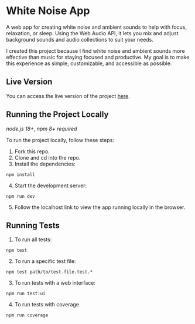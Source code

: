# White Noise App

A web app for creating white noise and ambient sounds to help with focus, relaxation, or sleep. Using the Web Audio API, it lets you mix and adjust background sounds and audio collections to suit your needs.

I created this project because I find white noise and ambient sounds more effective than music for staying focused and productive. My goal is to make this experience as simple, customizable, and accessible as possible.

## Live Version

You can access the live version of the project [here](alexglan.github.io/white-noise-app/).

## Running the Project Locally
*node.js 18+, npm 8+ required*

To run the project locally, follow these steps:
1. Fork this repo.
2. Clone and cd into the repo.
3. Install the dependencies:
```
npm install
```
4. Start the development server:
```
npm run dev
```
5. Follow the localhost link to view the app running locally in the browser.

## Running Tests

1. To run all tests:
```
npm test
```
2. To run a specific test file:
```
npm test path/to/test-file.test.*
```

3. To run tests with a web interface:
```
npm run test:ui
```
4. To run tests with coverage
```
npm run coverage
```

